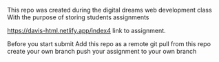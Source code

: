 This repo was created during the digital dreams web development class
With the purpose of storing students assignments

https://davis-html.netlify.app/index4 link to assignment.



Before you start submit 
Add this repo as a remote 
git pull from this repo
create your own branch 
push your assignment to your own branch 
